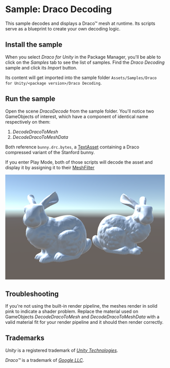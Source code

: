 # Sample: Draco Decoding

This sample decodes and displays a Draco&trade; mesh at runtime. Its scripts serve as a blueprint to create your own decoding logic.

## Install the sample

When you select *Draco for Unity* in the Package Manager, you'll be able to click on the *Samples* tab to see the list of samples. Find the *Draco Decoding* sample and click its *Import* button.

Its content will get imported into the sample folder `Assets/Samples/Draco for Unity/<package version>/Draco Decoding`.

## Run the sample

Open the scene *DracoDecode* from the sample folder. You'll notice two GameObjects of interest, which have a component of identical name respectively on them:

1. *DecodeDracoToMesh*
2. *DecodeDracoToMeshData*

Both reference `bunny.drc.bytes`, a [TextAsset](xref:UnityEngine.TextAsset) containing a Draco compressed variant of the Stanford bunny.

If you enter Play Mode, both of those scripts will decode the asset and display it by assigning it to their [MeshFilter](xref:UnityEngine.MeshFilter)

![Rendering of two successfully decoded meshes](images/sample-decode-screenshot.png)

## Troubleshooting

If you're not using the built-in render pipeline, the meshes render in solid pink to indicate a shader problem. Replace the material used on GameObjects *DecodeDracoToMesh* and *DecodeDracoToMeshData* with a valid material fit for your render pipeline and it should then render correctly.

## Trademarks

*Unity* is a registered trademark of [*Unity Technologies*][unity].

*Draco&trade;* is a trademark of [*Google LLC*][GoogleLLC].

[GoogleLLC]: https://about.google/
[unity]: https://unity.com
